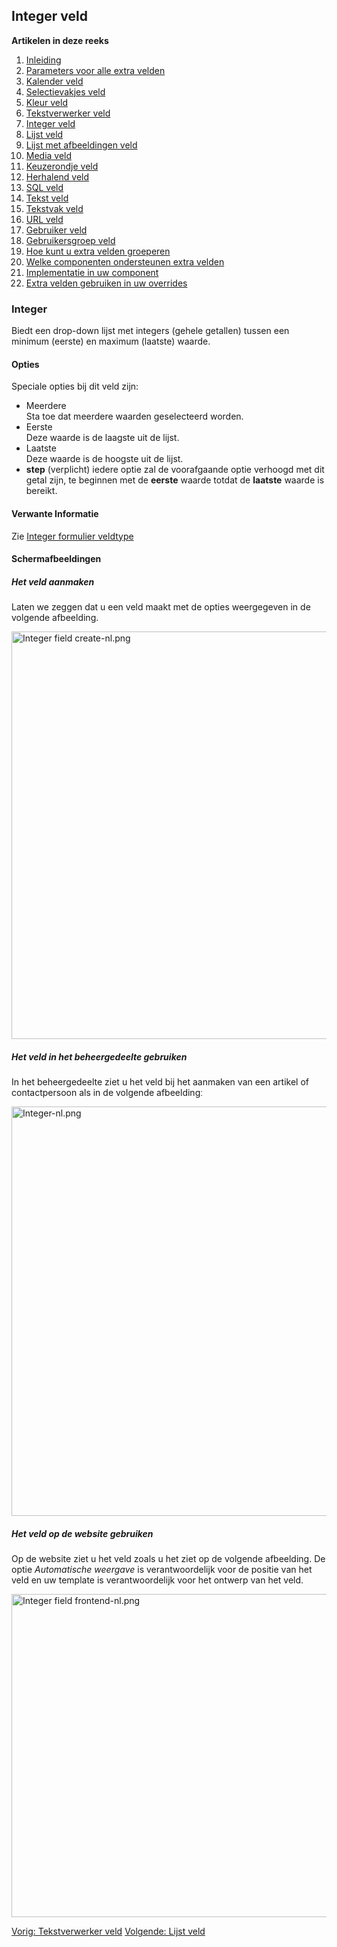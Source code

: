 <!-- Filename: J3.x:Adding_custom_fields/Integer_Field / Display title: Toevoegen extra velden/Integer veld -->

## Integer veld

**Artikelen in deze reeks**

1.  [Inleiding](https://docs.joomla.org/J3.x:Adding_custom_fields "Special:MyLanguage/J3.x:Adding custom fields")
2.  [Parameters voor alle extra
    velden](https://docs.joomla.org/J3.x:Adding_custom_fields/Parameters_for_all_Custom_Fields "Special:MyLanguage/J3.x:Adding custom fields/Parameters for all Custom Fields")
3.  [Kalender
    veld](https://docs.joomla.org/J3.x:Adding_custom_fields/Calendar_Field "Special:MyLanguage/J3.x:Adding custom fields/Calendar Field")
4.  [Selectievakjes
    veld](https://docs.joomla.org/J3.x:Adding_custom_fields/Checkboxes_Field "Special:MyLanguage/J3.x:Adding custom fields/Checkboxes Field")
5.  [Kleur
    veld](https://docs.joomla.org/J3.x:Adding_custom_fields/Color_Field "Special:MyLanguage/J3.x:Adding custom fields/Color Field")
6.  [Tekstverwerker
    veld](https://docs.joomla.org/J3.x:Adding_custom_fields/Editor_Field "Special:MyLanguage/J3.x:Adding custom fields/Editor Field")
7.  [Integer
    veld](https://docs.joomla.org/J3.x:Adding_custom_fields/Integer_Field "Special:MyLanguage/J3.x:Adding custom fields/Integer Field")
8.  [Lijst
    veld](https://docs.joomla.org/J3.x:Adding_custom_fields/List_Field "Special:MyLanguage/J3.x:Adding custom fields/List Field")
9.  [Lijst met afbeeldingen
    veld](https://docs.joomla.org/J3.x:Adding_custom_fields/ListOfImages_Field "Special:MyLanguage/J3.x:Adding custom fields/ListOfImages Field")
10. [Media
    veld](https://docs.joomla.org/J3.x:Adding_custom_fields/Media_Field "Special:MyLanguage/J3.x:Adding custom fields/Media Field")
11. [Keuzerondje
    veld](https://docs.joomla.org/J3.x:Adding_custom_fields/Radio_Field "Special:MyLanguage/J3.x:Adding custom fields/Radio Field")
12. [Herhalend
    veld](https://docs.joomla.org/J3.x:Adding_custom_fields/Repeatable_Field "Special:MyLanguage/J3.x:Adding custom fields/Repeatable Field")
13. [SQL
    veld](https://docs.joomla.org/J3.x:Adding_custom_fieldshttps://docs.joomla.org/J3.x:Adding%20custom%20fields/Sql%20Field)
14. [Tekst
    veld](https://docs.joomla.org/J3.x:Adding_custom_fields/Text_Field "Special:MyLanguage/J3.x:Adding custom fields/Text Field")
15. [Tekstvak
    veld](https://docs.joomla.org/J3.x:Adding_custom_fields/Textarea_Field "Special:MyLanguage/J3.x:Adding custom fields/Textarea Field")
16. [URL
    veld](https://docs.joomla.org/J3.x:Adding_custom_fields/Url_Field "Special:MyLanguage/J3.x:Adding custom fields/Url Field")
17. [Gebruiker
    veld](https://docs.joomla.org/J3.x:Adding_custom_fields/User_Field "Special:MyLanguage/J3.x:Adding custom fields/User Field")
18. [Gebruikersgroep
    veld](https://docs.joomla.org/J3.x:Adding_custom_fields/Usergroup_Field "Special:MyLanguage/J3.x:Adding custom fields/Usergroup Field")
19. [Hoe kunt u extra velden
    groeperen](https://docs.joomla.org/J3.x:Adding_custom_fields/How%CC%9E_can_you_group_custom_fields "Special:MyLanguage/J3.x:Adding custom fields/How̞ can you group custom fields")
20. [Welke componenten ondersteunen extra
    velden](https://docs.joomla.org/J3.x:Adding_custom_fields/What_components_are_supporting_custom_fields "Special:MyLanguage/J3.x:Adding custom fields/What components are supporting custom fields")
21. [Implementatie in uw
    component](https://docs.joomla.org/J3.x:Adding_custom_fields/Implement_into_your_component "Special:MyLanguage/J3.x:Adding custom fields/Implement into your component")
22. [Extra velden gebruiken in uw
    overrides](https://docs.joomla.org/J3.x:Adding_custom_fields/Overrides "Special:MyLanguage/J3.x:Adding custom fields/Overrides")

### Integer

Biedt een drop-down lijst met integers (gehele getallen) tussen een
minimum (eerste) en maximum (laatste) waarde.

#### Opties

Speciale opties bij dit veld zijn:

- Meerdere  
  Sta toe dat meerdere waarden geselecteerd worden.
- Eerste  
  Deze waarde is de laagste uit de lijst.
- Laatste  
  Deze waarde is de hoogste uit de lijst.
- **step** (verplicht) iedere optie zal de voorafgaande optie verhoogd
  met dit getal zijn, te beginnen met de **eerste** waarde totdat de
  **laatste** waarde is bereikt.

#### Verwante Informatie

Zie [Integer formulier
veldtype](https://docs.joomla.org/Integer_form_field_type "Special:MyLanguage/Integer form field type")

#### Schermafbeeldingen

##### Het veld aanmaken

Laten we zeggen dat u een veld maakt met de opties weergegeven in de
volgende afbeelding.

<img
src="https://docs.joomla.org/images/thumb/6/6d/Integer_field_create-nl.png/800px-Integer_field_create-nl.png"
decoding="async"
srcset="https://docs.joomla.org/images/6/6d/Integer_field_create-nl.png 1.5x"
data-file-width="1157" data-file-height="943" width="800" height="652"
alt="Integer field create-nl.png" />

##### Het veld in het beheergedeelte gebruiken

In het beheergedeelte ziet u het veld bij het aanmaken van een artikel
of contactpersoon als in de volgende afbeeldingː

<img
src="https://docs.joomla.org/images/thumb/6/6b/Integer-nl.png/800px-Integer-nl.png"
decoding="async"
srcset="https://docs.joomla.org/images/6/6b/Integer-nl.png 1.5x"
data-file-width="1157" data-file-height="947" width="800" height="655"
alt="Integer-nl.png" />

##### Het veld op de website gebruiken

Op de website ziet u het veld zoals u het ziet op de volgende
afbeelding. De optie *Automatische weergave* is verantwoordelijk voor de
positie van het veld en uw template is verantwoordelijk voor het ontwerp
van het veld.

<img
src="https://docs.joomla.org/images/thumb/9/9e/Integer_field_frontend-nl.png/800px-Integer_field_frontend-nl.png"
decoding="async"
srcset="https://docs.joomla.org/images/9/9e/Integer_field_frontend-nl.png 1.5x"
data-file-width="1012" data-file-height="654" width="800" height="517"
alt="Integer field frontend-nl.png" />

<a href="https://docs.joomla.org/J3.x:Adding_custom_fields/Editor_Field"
id="content-button" class="button expand success">Vorig: Tekstverwerker
veld</a>
<a href="https://docs.joomla.org/J3.x:Adding_custom_fields/List_Field"
id="content-button" class="button expand">Volgende: Lijst veld</a>
